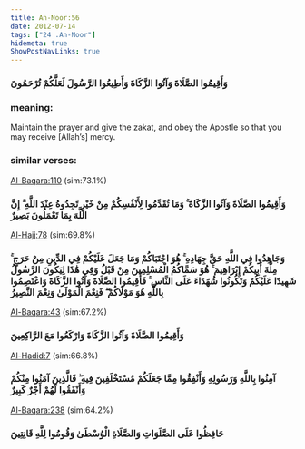 ```yaml
---
title: An-Noor:56
date: 2012-07-14
tags: ["24 .An-Noor"]
hidemeta: true 
ShowPostNavLinks: true 
---
```

### وَأَقِيمُوا الصَّلَاةَ وَآتُوا الزَّكَاةَ وَأَطِيعُوا الرَّسُولَ لَعَلَّكُمْ تُرْحَمُونَ
### meaning: 
Maintain the prayer and give the zakat, and obey the Apostle so that you may receive [Allah’s] mercy.
### similar verses: 

[Al-Baqara:110](/2/110) (sim:73.1%)

### وَأَقِيمُوا الصَّلَاةَ وَآتُوا الزَّكَاةَ ۚ وَمَا تُقَدِّمُوا لِأَنْفُسِكُمْ مِنْ خَيْرٍ تَجِدُوهُ عِنْدَ اللَّهِ ۗ إِنَّ اللَّهَ بِمَا تَعْمَلُونَ بَصِيرٌ

[Al-Hajj:78](/22/78) (sim:69.8%)

### وَجَاهِدُوا فِي اللَّهِ حَقَّ جِهَادِهِ ۚ هُوَ اجْتَبَاكُمْ وَمَا جَعَلَ عَلَيْكُمْ فِي الدِّينِ مِنْ حَرَجٍ ۚ مِلَّةَ أَبِيكُمْ إِبْرَاهِيمَ ۚ هُوَ سَمَّاكُمُ الْمُسْلِمِينَ مِنْ قَبْلُ وَفِي هَٰذَا لِيَكُونَ الرَّسُولُ شَهِيدًا عَلَيْكُمْ وَتَكُونُوا شُهَدَاءَ عَلَى النَّاسِ ۚ فَأَقِيمُوا الصَّلَاةَ وَآتُوا الزَّكَاةَ وَاعْتَصِمُوا بِاللَّهِ هُوَ مَوْلَاكُمْ ۖ فَنِعْمَ الْمَوْلَىٰ وَنِعْمَ النَّصِيرُ

[Al-Baqara:43](/2/43) (sim:67.2%)

### وَأَقِيمُوا الصَّلَاةَ وَآتُوا الزَّكَاةَ وَارْكَعُوا مَعَ الرَّاكِعِينَ

[Al-Hadid:7](/57/7) (sim:66.8%)

### آمِنُوا بِاللَّهِ وَرَسُولِهِ وَأَنْفِقُوا مِمَّا جَعَلَكُمْ مُسْتَخْلَفِينَ فِيهِ ۖ فَالَّذِينَ آمَنُوا مِنْكُمْ وَأَنْفَقُوا لَهُمْ أَجْرٌ كَبِيرٌ

[Al-Baqara:238](/2/238) (sim:64.2%)

### حَافِظُوا عَلَى الصَّلَوَاتِ وَالصَّلَاةِ الْوُسْطَىٰ وَقُومُوا لِلَّهِ قَانِتِينَ
